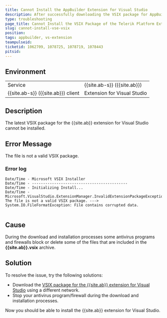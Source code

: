 ```yaml
---
title: Cannot Install the AppBuilder Extension for Visual Studio
description: After successfully downloading the VSIX package for AppBuilder Visual Studio extension, the installation process fails.
type: troubleshooting
page_title: Cannot Install the VSIX Package of the Telerik Platform Extension for Visual Studio
slug: cannot-install-vse-vsix
position: 
tags: appbuilder, vs-extension
teampulseid: 
ticketid: 1062709, 1078725, 1078719, 1078443
pitsid: 
---
```


## Environment
<table>
  <tr>
    <td>Service</td>
    <td>{{site.ab-s}} ({{site.ab}})</td>	
  </tr>
  <tr>
    <td>{{site.ab-s}} ({{site.ab}}) client</td>
    <td>Extension for Visual Studio</td>	
  </tr>
</table>

## Description

The latest VSIX package for the {{site.ab}} extension for Visual Studio cannot be installed.

## Error Message

The file is not a valid VSIX package.

### Error log
```
Date/Time - Microsoft VSIX Installer
Date/Time - -------------------------------------------
Date/Time - Initializing Install...
Date/Time - Microsoft.VisualStudio.ExtensionManager.InvalidExtensionPackageException: 
The file is not a valid VSIX package. ---> System.IO.FileFormatException: File contains corrupted data.
  
```

## Cause

During the download and installation processes some antivirus programs and firewalls block or delete some of the files that are included in the **{{site.ab}}.vsix** archive.

## Solution

To resolve the issue, try the following solutions:

* Download the [VSIX package for the {{site.ab}} extension for Visual Studio](http://cdn.icenium.com/live/vs/AppBuilder.vsix) using a different network.
* Stop your antivirus program/firewall during the download and installation processes.

Now you should be able to install the {{site.ab}} extension for Visual Studio.